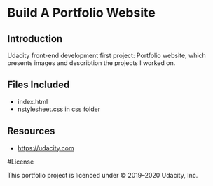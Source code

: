 # Build A Portfolio Website


## Introduction

Udacity front-end development first project: Portfolio website, which presents images and describtion the projects I worked on.



## Files Included 

* index.html
* nstylesheet.css in css folder



## Resources
 * <https://udacity.com>
 
 
 
 #License

This portfolio project  is licenced under  © 2019–2020 Udacity, Inc.
